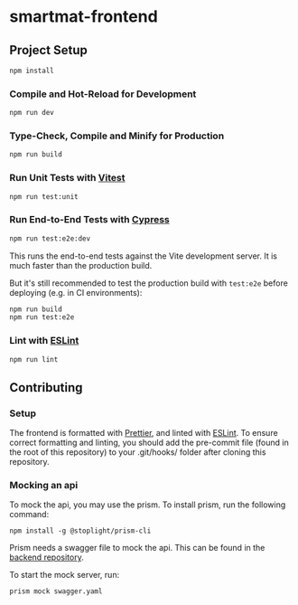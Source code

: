 # smartmat-frontend

## Project Setup

```sh
npm install
```

### Compile and Hot-Reload for Development

```sh
npm run dev
```

### Type-Check, Compile and Minify for Production

```sh
npm run build
```

### Run Unit Tests with [Vitest](https://vitest.dev/)

```sh
npm run test:unit
```

### Run End-to-End Tests with [Cypress](https://www.cypress.io/)

```sh
npm run test:e2e:dev
```

This runs the end-to-end tests against the Vite development server.
It is much faster than the production build.

But it's still recommended to test the production build with `test:e2e` before deploying (e.g. in CI environments):

```sh
npm run build
npm run test:e2e
```

### Lint with [ESLint](https://eslint.org/)

```sh
npm run lint
```

## Contributing

### Setup
The frontend is formatted with [Prettier](https://prettier.io/), and linted with [ESLint](https://eslint.org/). To ensure
correct formatting and linting, you should add the pre-commit file (found in the root of this repository) to your .git/hooks/
folder after cloning this repository.

### Mocking an api
To mock the api, you may use the prism. To install prism, run the following command:
```shell
npm install -g @stoplight/prism-cli
``` 

Prism needs a swagger file to mock the api. This can be found in the 
[backend repository](https://gitlab.stud.idi.ntnu.no/idatt2106-v23-10/smartmat-backend/-/blob/dev/docs/swagger.yaml).

To start the mock server, run:
```shell
prism mock swagger.yaml
```
